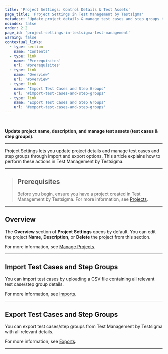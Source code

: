 ```yaml
---
title: 'Project Settings: Control Details & Test Assets'
page_title: 'Project Settings in Test Management by Testsigma'
metadesc: 'Update project details & manage test cases and step groups through import & export options | This article explains how to perform these actions in Test Management by Testsigma'
noindex: false
order: 2.2
page_id: 'project-settings-in-testsigma-test-management'
warning: false
contextual_links:
  - type: section
    name: 'Contents'
  - type: link
    name: 'Prerequisites'
    url: '#prerequisites'
  - type: link
    name: 'Overview'
    url: '#overview'
  - type: link
    name: 'Import Test Cases and Step Groups'
    url: '#import-test-cases-and-step-groups'
  - type: link
    name: 'Export Test Cases and Step Groups'
    url: '#export-test-cases-and-step-groups'
---
```


<br>

**Update project name, description, and manage test assets (test cases & step groups).**

---

Project Settings lets you update project details and manage test cases and step groups through import and export options. This article explains how to perform these actions in Test Management by Testsigma.

---

> ## **Prerequisites**
>
> Before you begin, ensure you have a project created in Test Management by Testsigma. For more information, see [Projects](http://testsigma.com/docs/test-management/projects/manage-projects/).

---

## **Overview**

The **Overview** section of **Project Settings** opens by default. You can edit the project **Name**, **Description**, or **Delete** the project from this section.

For more information, see [Manage Projects](http://testsigma.com/docs/test-management/projects/manage-projects/).

---

## **Import Test Cases and Step Groups**

You can import test cases by uploading a CSV file containing all relevant test case/step group details.

For more information, see [Imports](https://testsigma.com/docs/test-management/imports-and-exports/csv-file/).

---

## **Export Test Cases and Step Groups**

You can export test cases/step groups from Test Management by Testsigma with all relevant details.

For more information, see [Exports](https://testsigma.com/docs/test-management/imports-and-exports/export-tests/).

---
